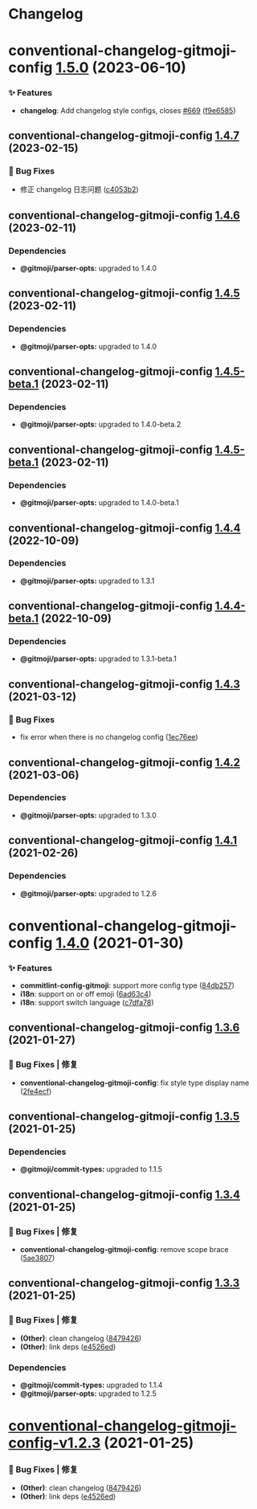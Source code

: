 # Changelog

# conventional-changelog-gitmoji-config [1.5.0](https://github.com/arvinxx/gitmoji-commit-workflow/compare/conventional-changelog-gitmoji-config@1.4.7...conventional-changelog-gitmoji-config@1.5.0) (2023-06-10)

### ✨ Features

- **changelog**: Add changelog style configs, closes [#669](https://github.com/arvinxx/gitmoji-commit-workflow/issues/669) ([f9e6585](https://github.com/arvinxx/gitmoji-commit-workflow/commit/f9e6585))

## conventional-changelog-gitmoji-config [1.4.7](https://github.com/arvinxx/gitmoji-commit-workflow/compare/conventional-changelog-gitmoji-config@1.4.6...conventional-changelog-gitmoji-config@1.4.7) (2023-02-15)

### 🐛 Bug Fixes

- 修正 changelog 日志问题 ([c4053b2](https://github.com/arvinxx/gitmoji-commit-workflow/commit/c4053b2))

## conventional-changelog-gitmoji-config [1.4.6](https://github.com/arvinxx/gitmoji-commit-workflow/compare/conventional-changelog-gitmoji-config@1.4.5...conventional-changelog-gitmoji-config@1.4.6) (2023-02-11)

### Dependencies

- **@gitmoji/parser-opts:** upgraded to 1.4.0

## conventional-changelog-gitmoji-config [1.4.5](https://github.com/arvinxx/gitmoji-commit-workflow/compare/conventional-changelog-gitmoji-config@1.4.4...conventional-changelog-gitmoji-config@1.4.5) (2023-02-11)

### Dependencies

- **@gitmoji/parser-opts:** upgraded to 1.4.0

## conventional-changelog-gitmoji-config [1.4.5-beta.1](https://github.com/arvinxx/gitmoji-commit-workflow/compare/conventional-changelog-gitmoji-config@1.4.4...conventional-changelog-gitmoji-config@1.4.5-beta.1) (2023-02-11)

### Dependencies

- **@gitmoji/parser-opts:** upgraded to 1.4.0-beta.2

## conventional-changelog-gitmoji-config [1.4.5-beta.1](https://github.com/arvinxx/gitmoji-commit-workflow/compare/conventional-changelog-gitmoji-config@1.4.4...conventional-changelog-gitmoji-config@1.4.5-beta.1) (2023-02-11)

### Dependencies

- **@gitmoji/parser-opts:** upgraded to 1.4.0-beta.1

## conventional-changelog-gitmoji-config [1.4.4](https://github.com/arvinxx/gitmoji-commit-workflow/compare/conventional-changelog-gitmoji-config@1.4.3...conventional-changelog-gitmoji-config@1.4.4) (2022-10-09)

### Dependencies

- **@gitmoji/parser-opts:** upgraded to 1.3.1

## conventional-changelog-gitmoji-config [1.4.4-beta.1](https://github.com/arvinxx/gitmoji-commit-workflow/compare/conventional-changelog-gitmoji-config@1.4.3...conventional-changelog-gitmoji-config@1.4.4-beta.1) (2022-10-09)

### Dependencies

- **@gitmoji/parser-opts:** upgraded to 1.3.1-beta.1

## conventional-changelog-gitmoji-config [1.4.3](https://github.com/arvinxx/gitmoji-commit-workflow/compare/conventional-changelog-gitmoji-config@1.4.2...conventional-changelog-gitmoji-config@1.4.3) (2021-03-12)

### 🐛 Bug Fixes

- fix error when there is no changelog config ([1ec76ee](https://github.com/arvinxx/gitmoji-commit-workflow/commit/1ec76ee))

## conventional-changelog-gitmoji-config [1.4.2](https://github.com/arvinxx/gitmoji-commit-workflow/compare/conventional-changelog-gitmoji-config@1.4.1...conventional-changelog-gitmoji-config@1.4.2) (2021-03-06)

### Dependencies

- **@gitmoji/parser-opts:** upgraded to 1.3.0

## conventional-changelog-gitmoji-config [1.4.1](https://github.com/arvinxx/gitmoji-commit-workflow/compare/conventional-changelog-gitmoji-config@1.4.0...conventional-changelog-gitmoji-config@1.4.1) (2021-02-26)

### Dependencies

- **@gitmoji/parser-opts:** upgraded to 1.2.6

# conventional-changelog-gitmoji-config [1.4.0](https://github.com/arvinxx/gitmoji-commit-workflow/compare/conventional-changelog-gitmoji-config@1.3.6...conventional-changelog-gitmoji-config@1.4.0) (2021-01-30)

### ✨ Features

- **commitlint-config-gitmoji**: support more config type ([84db257](https://github.com/arvinxx/gitmoji-commit-workflow/commit/84db257))
- **i18n**: support on or off emoji ([6ad63c4](https://github.com/arvinxx/gitmoji-commit-workflow/commit/6ad63c4))
- **i18n**: support switch language ([c7dfa78](https://github.com/arvinxx/gitmoji-commit-workflow/commit/c7dfa78))

## conventional-changelog-gitmoji-config [1.3.6](https://github.com/arvinxx/gitmoji-commit-workflow/compare/conventional-changelog-gitmoji-config@1.3.5...conventional-changelog-gitmoji-config@1.3.6) (2021-01-27)

### 🐛 Bug Fixes | 修复

- **conventional-changelog-gitmoji-config**: fix style type display name ([2fe4ecf](https://github.com/arvinxx/gitmoji-commit-workflow/commit/2fe4ecf))

## conventional-changelog-gitmoji-config [1.3.5](https://github.com/arvinxx/gitmoji-commit-workflow/compare/conventional-changelog-gitmoji-config@1.3.4...conventional-changelog-gitmoji-config@1.3.5) (2021-01-25)

### Dependencies

- **@gitmoji/commit-types:** upgraded to 1.1.5

## conventional-changelog-gitmoji-config [1.3.4](https://github.com/arvinxx/gitmoji-commit-workflow/compare/conventional-changelog-gitmoji-config@1.3.3...conventional-changelog-gitmoji-config@1.3.4) (2021-01-25)

### 🐛 Bug Fixes | 修复

- **conventional-changelog-gitmoji-config**: remove scope brace ([5ae3807](https://github.com/arvinxx/gitmoji-commit-workflow/commit/5ae3807))

## conventional-changelog-gitmoji-config [1.3.3](https://github.com/arvinxx/gitmoji-commit-workflow/compare/conventional-changelog-gitmoji-config@1.3.2...conventional-changelog-gitmoji-config@1.3.3) (2021-01-25)

### 🐛 Bug Fixes | 修复

- **(Other)**: clean changelog ([8479426](https://github.com/arvinxx/gitmoji-commit-workflow/commit/8479426))
- **(Other)**: link deps ([e4526ed](https://github.com/arvinxx/gitmoji-commit-workflow/commit/e4526ed))

### Dependencies

- **@gitmoji/commit-types:** upgraded to 1.1.4
- **@gitmoji/parser-opts:** upgraded to 1.2.5

# [conventional-changelog-gitmoji-config-v1.2.3](https://github.com/arvinxx/gitmoji-commit-workflow/compare/conventional-changelog-gitmoji-config-v1.2.2...conventional-changelog-gitmoji-config-v1.2.3) (2021-01-25)

### 🐛 Bug Fixes | 修复

- **(Other)**: clean changelog ([8479426](https://github.com/arvinxx/gitmoji-commit-workflow/commit/8479426))
- **(Other)**: link deps ([e4526ed](https://github.com/arvinxx/gitmoji-commit-workflow/commit/e4526ed))
